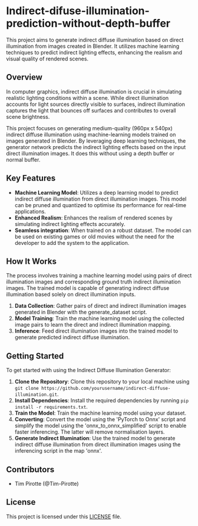 # Indirect-difuse-illumination-prediction-without-depth-buffer

This project aims to generate indirect diffuse illumination based on direct illumination from images created in Blender. It utilizes machine learning techniques to predict indirect lighting effects, enhancing the realism and visual quality of rendered scenes.

## Overview

In computer graphics, indirect diffuse illumination is crucial in simulating realistic lighting conditions within a scene. While direct illumination accounts for light sources directly visible to surfaces, indirect illumination captures the light that bounces off surfaces and contributes to overall scene brightness.

This project focuses on generating medium-quality (960px x 540px) indirect diffuse illumination using machine-learning models trained on images generated in Blender. By leveraging deep learning techniques, the generator network predicts the indirect lighting effects based on the input direct illumination images. It does this without using a depth buffer or normal buffer.

## Key Features

- **Machine Learning Model**: Utilizes a deep learning model to predict indirect diffuse illumination from direct illumination images. This model can be pruned and quantized to optimise its performance for real-time applications.
- **Enhanced Realism**: Enhances the realism of rendered scenes by simulating indirect lighting effects accurately.
- **Seamless integration**: When trained on a robust dataset. The model can be used on existing games or old movies without the need for the developer to add the system to the application. 

## How It Works

The process involves training a machine learning model using pairs of direct illumination images and corresponding ground truth indirect illumination images. The trained model is capable of generating indirect diffuse illumination based solely on direct illumination inputs.

1. **Data Collection**: Gather pairs of direct and indirect illumination images generated in Blender with the generate_dataset script.
2. **Model Training**: Train the machine learning model using the collected image pairs to learn the direct and indirect illumination mapping.
3. **Inference**: Feed direct illumination images into the trained model to generate predicted indirect diffuse illumination.

## Getting Started

To get started with using the Indirect Diffuse Illumination Generator:

1. **Clone the Repository**: Clone this repository to your local machine using `git clone https://github.com/yourusername/indirect-diffuse-illumination.git`.
2. **Install Dependencies**: Install the required dependencies by running `pip install -r requirements.txt`.
3. **Train the Model**: Train the machine learning model using your dataset.
4. **Converting**: Convert the model using the 'PyTorch to Onnx' script and simplify the model using the 'onnx_to_onnx_simplified' script to enable faster inferencing. The latter will remove normalisation layers.
5. **Generate Indirect Illumination**: Use the trained model to generate indirect diffuse illumination from direct illumination images using the inferencing script in the map 'onnx'.

## Contributors

- Tim Pirotte (@Tim-Pirotte)

## License

This project is licensed under this [LICENSE](LICENSE) file.
